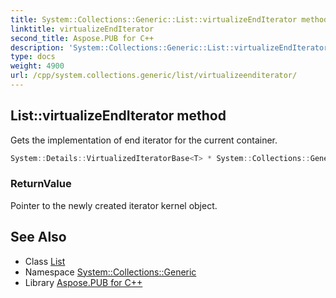 ```yaml
---
title: System::Collections::Generic::List::virtualizeEndIterator method
linktitle: virtualizeEndIterator
second_title: Aspose.PUB for C++
description: 'System::Collections::Generic::List::virtualizeEndIterator method. Gets the implementation of end iterator for the current container in C++.'
type: docs
weight: 4900
url: /cpp/system.collections.generic/list/virtualizeenditerator/
---
```

## List::virtualizeEndIterator method


Gets the implementation of end iterator for the current container.

```cpp
System::Details::VirtualizedIteratorBase<T> * System::Collections::Generic::List<T>::virtualizeEndIterator() override
```


### ReturnValue

Pointer to the newly created iterator kernel object.

## See Also

* Class [List](../)
* Namespace [System::Collections::Generic](../../)
* Library [Aspose.PUB for C++](../../../)
